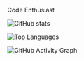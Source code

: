 Code Enthusiast


<!-- Stats -->
![GitHub stats](https://grs-pi.vercel.app/api?username=tomhaakon&show_icons=true&include_all_commits=true&count_private=true&theme=radical)

<!-- Top Languages -->
![Top Languages](https://grs-pi.vercel.app/api/top-langs/?username=tomhaakon&layout=compact&theme=radical&count_private=true)

<!-- Activity Graph -->
![GitHub Activity Graph](https://gag-mu.vercel.app/graph?username=tomhaakon&theme=react-dark&area=true&hide_border=true&custom_title=My%20Activity%20Graph&count_private=true)


